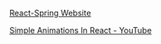 [React-Spring Website](http://react-spring.surge.sh/)

[Simple Animations In React - YouTube](https://youtu.be/S8yn3-WpVV8)
